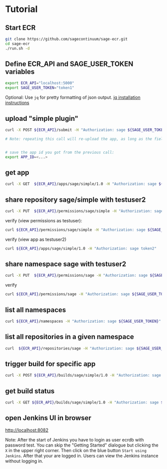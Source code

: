 # Tutorial

## Start ECR
```bash
git clone https://github.com/sagecontinuum/sage-ecr.git
cd sage-ecr
./run.sh -d
```

## Define ECR_API and SAGE_USER_TOKEN variables
```bash
export ECR_API="localhost:5000"
export SAGE_USER_TOKEN="token1"
```

Optional: Use `jq` for pretty formatting of json output. [jq installation instructions](https://stedolan.github.io/jq/download/)

## upload "simple plugin"
```bash
curl -X POST ${ECR_API}/submit -H "Authorization: sage ${SAGE_USER_TOKEN}" --data-binary  @./example_app.yaml | jq .

# Note: repeating this call will re-upload the app, as long as the field "frozen" is false


# save the app id you got from the previous call:
export APP_ID=<...>
```
## get app
```bash
curl -X GET  ${ECR_API}/apps/sage/simple/1.0 -H "Authorization: sage ${SAGE_USER_TOKEN}" | jq .
```


## share repository sage/simple with testuser2
```bash
curl -X PUT  ${ECR_API}/permissions/sage/simple -H "Authorization: sage ${SAGE_USER_TOKEN}" -d '{"operation":"add", "granteeType": "USER", "grantee": "testuser2", "permission":"WRITE"}' | jq .
```

verify (view permissions as testuser):
```bash
curl ${ECR_API}/permissions/sage/simple -H "Authorization: sage ${SAGE_USER_TOKEN}"  | jq .
```

verify (view app as testuser2)
```bash
curl ${ECR_API}/apps/sage/simple/1.0 -H "Authorization: sage token2"  | jq .
```

## share namespace sage with testuser2
```bash
curl -X PUT  ${ECR_API}/permissions/sage -H "Authorization: sage ${SAGE_USER_TOKEN}" -d '{"operation":"add", "granteeType": "USER", "grantee": "testuser2", "permission":"WRITE"}' | jq .
```

verify
```bash
curl ${ECR_API}/permissions/sage -H "Authorization: sage ${SAGE_USER_TOKEN}" | jq .
```

## list all namespaces

```bash
curl ${ECR_API}/namespaces -H "Authorization: sage ${SAGE_USER_TOKEN}" | jq .
```

## list all repositories in a given namespace

```bash
curl  ${ECR_API}/repositories/sage -H "Authorization: sage ${SAGE_USER_TOKEN}" | jq .
```


## trigger build for specific app
```bash
curl -X POST ${ECR_API}/builds/sage/simple/1.0 -H "Authorization: sage ${SAGE_USER_TOKEN}" | jq .
```

## get build status

```bash
curl -X GET ${ECR_API}/builds/sage/simple/1.0 -H "Authorization: sage ${SAGE_USER_TOKEN}" | jq .
```


## open Jenkins UI in browser
[http://localhost:8082](http://localhost:8082)

Note: After the start of Jenkins you have to login as user ecrdb with password test. You can skip the "Getting Started" dialogue but clicking the `X` in the upper right corner. Then click on the blue button `Start using Jenkins`. After that your are logged in. Users can view the Jenkins instance without logging in.

